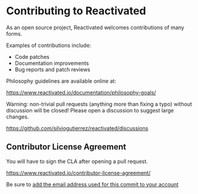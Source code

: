 # Contributing to Reactivated

As an open source project, Reactivated welcomes contributions of many forms.

Examples of contributions include:

* Code patches
* Documentation improvements
* Bug reports and patch reviews

Philosophy guidelines are available online at:

https://www.reactivated.io/documentation/philosophy-goals/

Warning: non-trivial pull requests (anything more than fixing a typo) without discussion will be closed! Please open a discussion to suggest large changes.

https://github.com/silviogutierrez/reactivated/discussions

## Contributor License Agreement

You will have to sign the CLA after opening a pull request.

https://www.reactivated.io/contributor-license-agreement/

Be sure to [add the email address used for this commit to your account](https://docs.github.com/en/pull-requests/committing-changes-to-your-project/troubleshooting-commits/why-are-my-commits-linked-to-the-wrong-user#commits-are-not-linked-to-any-user)
